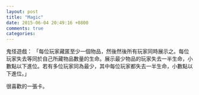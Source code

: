 ```yaml
---
layout: post
title: "Magic"
date: 2015-06-04 20:49:16 +0800
comments: true
categories: 
---
```


鬼怪遊戲：
「每位玩家藏匿至少一個物品，然後然後所有玩家同時展示之。每位玩家失去等同於自己所藏物品數量的生命。展示最少物品的玩家失去一半生命，小數點以下進位。若有多位玩家同為最少，其中每位玩家都失去一半生命，小數點以下進位。」

很喜歡的一張卡。

